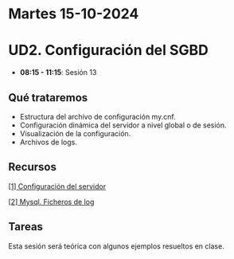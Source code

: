 
# Martes 15-10-2024

# UD2. Configuración del SGBD

- **08:15 - 11:15**: Sesión 13


## Qué trataremos

- Estructura del archivo de configuración my.cnf.
- Configuración dinámica del servidor a nivel global o de sesión.
- Visualización de la configuración.
- Archivos de logs.

## Recursos
[[1] Configuración del servidor](https://educacionadistancia.juntadeandalucia.es/centros/sevilla/mod/resource/view.php?id=546133)

[[2] Mysql. Ficheros de log](https://wiki.cifprodolfoucha.es/index.php?title=Mysql_Ficheros_de_log)

## Tareas

Esta sesión será teórica con algunos ejemplos resueltos en clase.



